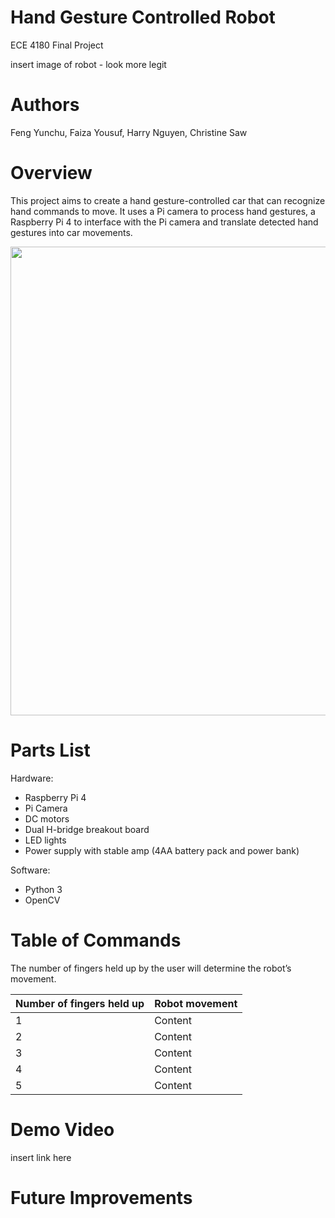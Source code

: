 # Hand Gesture Controlled Robot
ECE 4180 Final Project 

insert image of robot - look more legit

# Authors
Feng Yunchu, Faiza Yousuf, Harry Nguyen, Christine Saw

# Overview
This project aims to create a hand gesture-controlled car that can recognize hand commands to move. It uses a Pi camera to process hand gestures, a Raspberry Pi 4 to interface with the Pi camera and translate detected hand gestures into car movements. 

<img src="https://user-images.githubusercontent.com/78784280/144507873-991d5299-bcb3-4949-88cc-522cac358af1.png" width="750">

# Parts List
Hardware:
- Raspberry Pi 4
- Pi Camera
- DC motors 
- Dual H-bridge breakout board 
- LED lights
- Power supply with stable amp (4AA battery pack and power bank)

Software:
- Python 3
- OpenCV

# Table of Commands
The number of fingers held up by the user will determine the robot’s movement.

| Number of fingers held up  | Robot movement |
| ------------- | ------------- |
| 1  | Content   |
| 2  | Content   |
| 3  | Content   |
| 4  | Content   |
| 5  | Content   |

# Demo Video

insert link here

# Future Improvements

